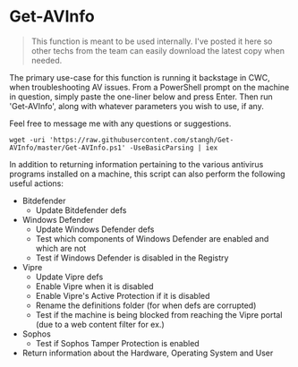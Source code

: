 # Get-AVInfo

> This function is meant to be used internally. I've posted it here so other techs from the team can easily download the latest copy when needed.  

The primary use-case for this function is running it backstage in CWC, when troubleshooting AV issues. 
From a PowerShell prompt on the machine in question, simply paste the one-liner below and press Enter. Then run 'Get-AVInfo', along with whatever parameters you wish to use, if any.  

Feel free to message me with any questions or suggestions.

`wget -uri 'https://raw.githubusercontent.com/stangh/Get-AVInfo/master/Get-AVInfo.ps1' -UseBasicParsing | iex`

In addition to returning information pertaining to the various antivirus programs installed on a machine, this script can also perform the following useful actions:
- Bitdefender
    - Update Bitdefender defs
- Windows Defender
    - Update Windows Defender defs
    - Test which components of Windows Defender are enabled and which are not
    - Test if Windows Defender is disabled in the Registry
- Vipre
    - Update Vipre defs
    - Enable Vipre when it is disabled
    - Enable Vipre's Active Protection if it is disabled
    - Rename the definitions folder (for when defs are corrupted)
    - Test if the machine is being blocked from reaching the Vipre portal (due to a web content filter for ex.)
- Sophos
    - Test if Sophos Tamper Protection is enabled 
- Return information about the Hardware, Operating System and User